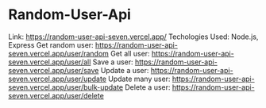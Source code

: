 # Random-User-Api
Link: https://random-user-api-seven.vercel.app/
Techologies Used: Node.js, Express
Get random user: https://random-user-api-seven.vercel.app/user/random
Get all user: https://random-user-api-seven.vercel.app/user/all
Save a user: https://random-user-api-seven.vercel.app/user/save
Update a user: https://random-user-api-seven.vercel.app/user/update
Update many user: https://random-user-api-seven.vercel.app/user/bulk-update
Delete a user: https://random-user-api-seven.vercel.app/user/delete

